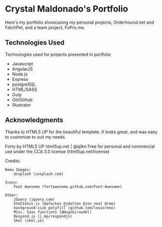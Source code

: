 # Crystal Maldonado's Portfolio

Here's my portfolio showcasing my personal projects, Orderhound.net and FetchPet, and a team project, FoPro.me.

## Technologies Used

Technologies used for projects presented in portfolio
* Javascript
* AngularJS
* Node.js
* Express
* postgreSQL
* HTML/SASS
* Gulp
* Git/Github
* Illustrator

## Acknowledgments

Thanks to HTML5 UP for the beautiful template.  It looks great, and was easy to customize to suit my needs.

Forty by HTML5 UP
html5up.net | @ajlkn
Free for personal and commercial use under the CCA 3.0 license (html5up.net/license)

Credits:

	Demo Images:
		Unsplash (unsplash.com)

	Icons:
		Font Awesome (fortawesome.github.com/Font-Awesome)

	Other:
		jQuery (jquery.com)
		html5shiv.js (@afarkas @jdalton @jon_neal @rem)
		background-size polyfill (github.com/louisremi)
		Misc. Sass functions (@HugoGiraudel)
		Respond.js (j.mp/respondjs)
		Skel (skel.io)

